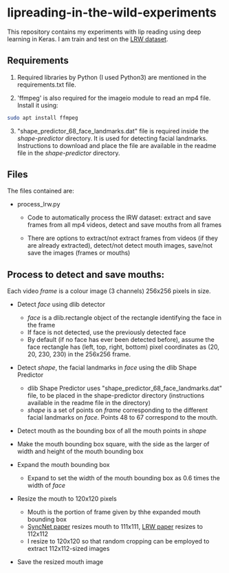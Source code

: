 # lipreading-in-the-wild-experiments

This repository contains my experiments with lip reading using deep learning in Keras. I am train and test on the [LRW dataset](http://www.robots.ox.ac.uk/~vgg/data/lip_reading/).

## Requirements

1. Required libraries by Python (I used Python3) are mentioned in the requirements.txt file.

2. 'ffmpeg' is also required for the imageio module to read an mp4 file. Install it using:

```sh
sudo apt install ffmpeg
```

3. "shape_predictor_68_face_landmarks.dat" file is required inside the _shape-predictor_ directory. It is used for detecting facial landmarks. Instructions to download and place the file are available in the readme file in the _shape-predictor_ directory.

## Files

The files contained are:

- process_lrw.py

	- Code to automatically process the lRW dataset: extract and save frames from all mp4 videos, detect and save mouths from all frames

	- There are options to extract/not extract frames from videos (if they are already extracted), detect/not detect mouth images, save/not save the images (frames or mouths)

## Process to detect and save mouths:

Each video _frame_ is a colour image (3 channels) 256x256 pixels in size.

- Detect _face_ using dlib detector
	- _face_ is a dlib.rectangle object of the rectangle identifying the face in the frame
	- If face is not detected, use the previously detected face
	- By default (if no face has ever been detected before), assume the face rectangle has (left, top, right, bottom) pixel coordinates as (20, 20, 230, 230) in the 256x256 frame.

- Detect _shape_, the facial landmarks in _face_ using the dlib Shape Predictor
	- dlib Shape Predictor uses "shape_predictor_68_face_landmarks.dat" file, to be placed in the shape-predictor directory (instructions available in the readme file in the directory)
	- _shape_ is a set of points on _frame_ corresponding to the different facial landmarks on _face_. Points 48 to 67 correspond to the mouth.

- Detect mouth as the bounding box of all the mouth points in _shape_

- Make the mouth bounding box square, with the side as the larger of width and height of the mouth bounding box

- Expand the mouth bounding box
	- Expand to set the width of the mouth bounding box as 0.6 times the width of _face_

- Resize the mouth to 120x120 pixels
	- Mouth is the portion of frame given by thhe expanded mouth bounding box	
	- [SyncNet paper](https://www.robots.ox.ac.uk/~vgg/publications/2016/Chung16a/chung16a.pdf) resizes mouth to 111x111, [LRW paper](https://www.robots.ox.ac.uk/~vgg/publications/2016/Chung16/chung16.pdf) resizes to 112x112
	- I resize to 120x120 so that random cropping can be employed to extract 112x112-sized images

- Save the resized mouth image



